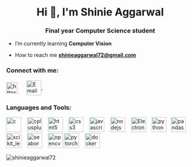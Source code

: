 <h1 align="center">Hi 👋, I'm Shinie Aggarwal</h1>
<h3 align="center">Final year Computer Science student</h3>

- I’m currently learning **Computer Vision**

- How to reach me **shinieaggarwal72@gmail.com**

<h3 align="left">Connect with me:</h3>
<p align="left">
<a href="https://linkedin.com/in/shinieaggarwal" target="blank"><img align="center" src="https://upload.wikimedia.org/wikipedia/commons/e/e8/Linkedin-logo-blue-In-square-40px.png" title="LinkedIn" alt="https://www.linkedin.com/in/shinieaggarwal/" height="30" width="30" /></a>&nbsp;&nbsp;&nbsp;&nbsp;&nbsp;
<a href="mailto:shinieaggarwal72@gmail.com">
        <img align="center" src="https://upload.wikimedia.org/wikipedia/commons/6/6d/Gmail-highres_2.png" title="Email" alt="Email" height="40" width="40" />
    </a>&nbsp;&nbsp;&nbsp;&nbsp;&nbsp;
</p>

<h3 align="left">Languages and Tools:</h3>
<p align="left"> 
<img src="https://upload.wikimedia.org/wikipedia/commons/1/18/C_Programming_Language.svg" title="C" alt="c" width="40" height="40"/> &nbsp;&nbsp;
<img src="https://upload.wikimedia.org/wikipedia/commons/1/18/ISO_C%2B%2B_Logo.svg" title="C++" alt="cplusplus" width="40" height="40"/> &nbsp;&nbsp; 
<img src="https://upload.wikimedia.org/wikipedia/commons/6/61/HTML5_logo_and_wordmark.svg" title="HTML5" alt="html5" width="40" height="40"/> &nbsp;&nbsp; 
<img src="https://upload.wikimedia.org/wikipedia/commons/d/d5/CSS3_logo_and_wordmark.svg" title="CSS3" alt="css3" width="40" height="40"/> &nbsp;&nbsp; 
<img src="https://upload.wikimedia.org/wikipedia/commons/b/b9/JavaScript_shield_logo_%28no_text%29.svg" title="JavaScript" alt="javascript" width="40" height="40"/> &nbsp;&nbsp;
<img src="https://upload.wikimedia.org/wikipedia/commons/d/d9/Node.js_logo.svg" title="Node.js" alt="nodejs" width="40" height="40"/> &nbsp;&nbsp;
<img src="https://upload.wikimedia.org/wikipedia/commons/9/91/Electron_Software_Framework_Logo.svg" title="Electron.js" width="40 height="40"/> &nbsp;&nbsp;
<img src="https://s3.dualstack.us-east-2.amazonaws.com/pythondotorg-assets/media/files/python-logo-only.svg" title="Python" alt="python" width="40" height="40"/> &nbsp; 
<img src="https://upload.wikimedia.org/wikipedia/commons/e/ed/Pandas_logo.svg" title="Pandas" alt="pandas" width="40" height="40"/>&nbsp; &nbsp;
<img src="https://upload.wikimedia.org/wikipedia/commons/0/05/Scikit_learn_logo_small.svg" title="Scikit learn" alt="scikit_learn" width="40" height="40"/> &nbsp;&nbsp; 
<img src="https://seaborn.pydata.org/_images/logo-mark-lightbg.svg" title="Seaborn" alt="seaborn" width="40" height="40"/> &nbsp;&nbsp; 
<img src="https://www.vectorlogo.zone/logos/opencv/opencv-icon.svg" title="OpenCV" alt="opencv" width="40" height="40"/>
<img src="https://upload.wikimedia.org/wikipedia/commons/9/99/Pytorch-svgrepo-com.svg" title="PyTorch" alt="pytorch" width="40" height="40"/> &nbsp;&nbsp;
<img src="https://upload.wikimedia.org/wikipedia/commons/a/a7/Docker-svgrepo-com.svg" title="Docker" alt='docker' width="40" height="40"/> &nbsp;&nbsp;
</p>

<p><img align="center" src="https://github-readme-stats.vercel.app/api/top-langs?username=shinieaggarwal72&show_icons=true&locale=en&layout=compact" alt="shinieaggarwal72" /></p>

<!--<p><img align="center" src="https://github-readme-streak-stats.herokuapp.com/?user=shinieaggarwal72&" alt="shinieaggarwal72" /></p>-->


